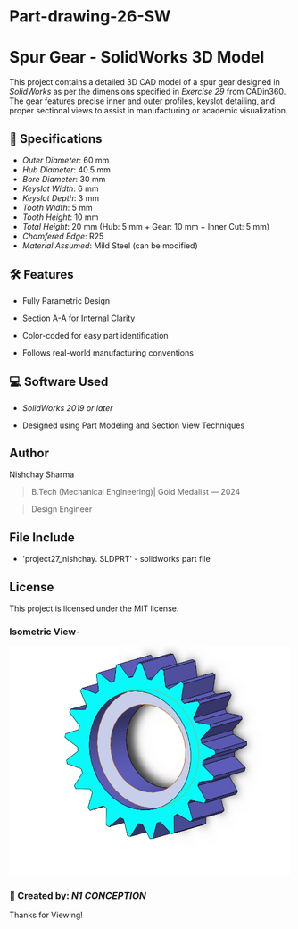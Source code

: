 # Part-drawing-26-SW


# Spur Gear - SolidWorks 3D Model

This project contains a detailed 3D CAD model of a spur gear designed in *SolidWorks* as per the dimensions specified in *Exercise 29* from CADin360. The gear features precise inner and outer profiles, keyslot detailing, and proper sectional views to assist in manufacturing or academic visualization.

## 📐 Specifications

- *Outer Diameter*: 60 mm  
- *Hub Diameter*: 40.5 mm  
- *Bore Diameter*: 30 mm  
- *Keyslot Width*: 6 mm  
- *Keyslot Depth*: 3 mm  
- *Tooth Width*: 5 mm  
- *Tooth Height*: 10 mm  
- *Total Height*: 20 mm (Hub: 5 mm + Gear: 10 mm + Inner Cut: 5 mm)  
- *Chamfered Edge*: R25  
- *Material Assumed*: Mild Steel (can be modified)


## 🛠 Features

- Fully Parametric Design  

- Section A-A for Internal Clarity  

- Color-coded for easy part identification 
 
- Follows real-world manufacturing conventions

## 💻 Software Used


- *SolidWorks 2019 or later*

- Designed using Part Modeling and Section View Techniques





 
## Author

Nishchay Sharma

>B.Tech (Mechanical Engineering)| Gold Medalist — 2024

>Design Engineer




 





## File Include
- 'project27_nishchay.  SLDPRT' -
solidworks part file

## License
This project is licensed under the MIT license.


### Isometric View-
![Isometric View](27.png)


### 📌 Created by: *N1 CONCEPTION*

Thanks for Viewing!